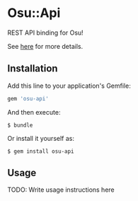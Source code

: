 # Osu::Api

REST API binding for Osu!

See [here](https://github.com/ppy/osu-api/wiki) for more details.

## Installation

Add this line to your application's Gemfile:

```ruby
gem 'osu-api'
```

And then execute:

    $ bundle

Or install it yourself as:

    $ gem install osu-api

## Usage

TODO: Write usage instructions here
